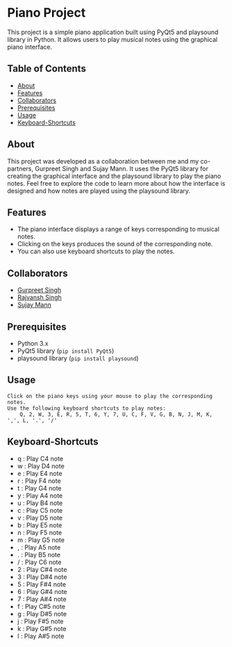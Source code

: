 # Piano Project 

This project is a simple piano application built using PyQt5 and playsound library in Python. It allows users to play musical notes using the graphical piano interface.

## Table of Contents
- [About](#About)
- [Features](#features)
- [Collaborators](#Collaborators)
- [Prerequisites](#Prerequisites)
- [Usage](#Usage)
- [Keyboard-Shortcuts](#Keyboard-Shortcuts)

## About

This project was developed as a collaboration between me and my co-partners, Gurpreet Singh and Sujay Mann. 
It uses the PyQt5 library for creating the graphical interface and the playsound library to play the piano notes.
Feel free to explore the code to learn more about how the interface is designed and how notes are played using the playsound library.


## Features

- The piano interface displays a range of keys corresponding to musical notes.
- Clicking on the keys produces the sound of the corresponding note.
- You can also use keyboard shortcuts to play the notes.

## Collaborators

- [Gurpreet Singh](https://github.com/Gurry-12)
- [Rajvansh Singh](https://github.com/Rajvansh0110)
- [Sujay Mann](https://github.com/SujayMann)

## Prerequisites

- Python 3.x
- PyQt5 library (`pip install PyQt5`)
- playsound library (`pip install playsound`)

## Usage

    Click on the piano keys using your mouse to play the corresponding notes.
    Use the following keyboard shortcuts to play notes:
        Q, 2, W, 3, E, R, 5, T, 6, Y, 7, U, C, F, V, G, B, N, J, M, K, ',', L, '.', '/' 

## Keyboard-Shortcuts

- q : Play C4 note
- w : Play D4 note
- e : Play E4 note
- r : Play F4 note
- t : Play G4 note
- y : Play A4 note
- u : Play B4 note
- c : Play C5 note
- v : Play D5 note
- b : Play E5 note
- n : Play F5 note
- m : Play G5 note
- , : Play A5 note
- . : Play B5 note
- / : Play C6 note
- 2 : Play C#4 note
- 3 : Play D#4 note
- 5 : Play F#4 note
- 6 : Play G#4 note
- 7 : Play A#4 note
- f : Play C#5 note
- g : Play D#5 note
- j : Play F#5 note
- k : Play G#5 note
- l : Play A#5 note
